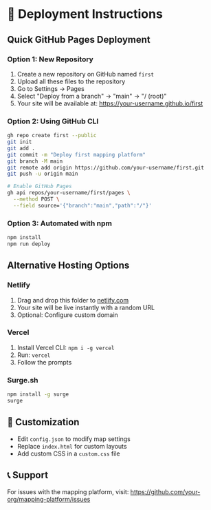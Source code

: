 # 🚀 Deployment Instructions

## Quick GitHub Pages Deployment

### Option 1: New Repository
1. Create a new repository on GitHub named `first`
2. Upload all these files to the repository
3. Go to Settings → Pages
4. Select "Deploy from a branch" → "main" → "/ (root)"
5. Your site will be available at: https://your-username.github.io/first

### Option 2: Using GitHub CLI
```bash
gh repo create first --public
git init
git add .
git commit -m "Deploy first mapping platform"
git branch -M main
git remote add origin https://github.com/your-username/first.git
git push -u origin main

# Enable GitHub Pages
gh api repos/your-username/first/pages \
  --method POST \
  --field source='{"branch":"main","path":"/"}'
```

### Option 3: Automated with npm
```bash
npm install
npm run deploy
```

## Alternative Hosting Options

### Netlify
1. Drag and drop this folder to [netlify.com](https://netlify.com)
2. Your site will be live instantly with a random URL
3. Optional: Configure custom domain

### Vercel
1. Install Vercel CLI: `npm i -g vercel`
2. Run: `vercel`
3. Follow the prompts

### Surge.sh
```bash
npm install -g surge
surge
```

## 🔧 Customization

- Edit `config.json` to modify map settings
- Replace `index.html` for custom layouts
- Add custom CSS in a `custom.css` file

## 📞 Support

For issues with the mapping platform, visit: https://github.com/your-org/mapping-platform/issues

